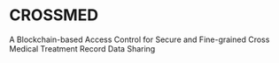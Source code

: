 # CROSSMED
 A Blockchain-based Access Control for Secure and Fine-grained Cross Medical Treatment Record Data Sharing 
